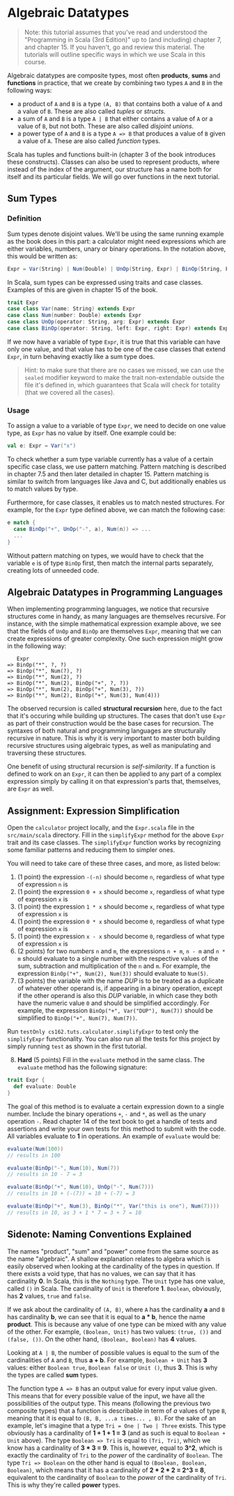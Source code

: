 
# Algebraic Datatypes

> Note: this tutorial assumes that you've read and understood the "Programming in Scala (3rd Edition)" up to (and including) chapter 7, and chapter 15. If you haven't, go and review this material. The tutorials will outline specific ways in which we use Scala in this course.

Algebraic datatypes are composite types, most often **products**, **sums** and **functions** in practice, that we create by combining two types `A` and `B` in the following ways:

- a product of `A` and `B` is a type `(A, B)` that contains both a value of `A` and a value of `B`. These are also called _tuples_ or _structs_.
- a sum of `A` and `B` is a type `A | B` that either contains a value of `A` or a value of `B`, but not both. These are also called _disjoint unions_.
- a power type of `A` and `B` is a type `A => B` that produces a value of `B` given a value of `A`. These are also called _function_ types.

Scala has tuples and functions built-in (chapter 3 of the book introduces these constructs). Classes can also be used to represent products, where instead of the index of the argument, our structure has a name both for itself and its particular fields. We will go over functions in the next tutorial.

## Sum Types

### Definition

Sum types denote disjoint values. We'll be using the same running example as the book does in this part: a calculator might need expressions which are either variables, numbers, unary or binary operations. In the notation above, this would be written as:

```scala
Expr = Var(String) | Num(Double) | UnOp(String, Expr) | BinOp(String, Expr, Expr) 
```

In Scala, sum types can be expressed using traits and case classes. Examples of this are given in chapter 15 of the book.

```scala
trait Expr
case class Var(name: String) extends Expr
case class Num(number: Double) extends Expr
case class UnOp(operator: String, arg: Expr) extends Expr
case class BinOp(operator: String, left: Expr, right: Expr) extends Expr
```
If we now have a variable of type `Expr`, it is true that this variable can have only one value, and that value has to be one of the case classes that extend `Expr`, in turn behaving exactly like a sum type does.
> Hint: to make sure that there are no cases we missed, we can use the `sealed` modifier keyword to make the trait non-extendable outside the file it's defined in, which guarantees that Scala will check for totality (that we covered all the cases).

### Usage
To assign a value to a variable of type `Expr`, we need to decide on one value type, as `Expr` has no value by itself. One example could be:
```scala
val e: Expr = Var("x")
```
To check whether a sum type variable currently has a value of a certain specific case class, we use pattern matching. Pattern matching is described in chapter 7.5 and then later detailed in chapter 15. Pattern matching is similar to switch from languages like Java and C, but additionally enables us to match values by type. 

Furthermore, for case classes, it enables us to match nested structures. For example, for the `Expr` type defined above, we can match the following case:
```scala
e match {
  case BinOp("+", UnOp("-", a), Num(n)) => ...
  ...
}
```
Without pattern matching on types, we would have to check that the variable `e` is of type `BinOp` first, then match the internal parts separately, creating lots of unneeded code.

## Algebraic Datatypes in Programming Languages

When implementing programming languages, we notice that recursive structures come in handy, as many languages are themselves recursive. For instance, with the simple mathematical expression example above, we see that the fields of `UnOp` and `BinOp` are themselves `Expr`, meaning that we can create expressions of greater complexity. One such expression might grow in the following way:

```
   Expr
=> BinOp("*", ?, ?)
=> BinOp("*", Num(?), ?)
=> BinOp("*", Num(2), ?)
=> BinOp("*", Num(2), BinOp("+", ?, ?))
=> BinOp("*", Num(2), BinOp("+", Num(3), ?))
=> BinOp("*", Num(2), BinOp("+", Num(3), Num(4)))
```
The observed recursion is called **structural recursion** here, due to the fact that it's occuring while building up structures. The cases that don't use `Expr` as part of their construction would be the base cases for recursion. The syntaxes of both natural and programming languages are structurally recursive in nature. This is why it is very important to master both building recursive structures using algebraic types, as well as manipulating and traversing these structures.

One benefit of using structural recursion is _self-similarity_. If a function is defined to work on an `Expr`, it can then be applied to any part of a complex expression simply by calling it on that expression's parts that, themselves, are `Expr` as well.

## Assignment: Expression Simplification

Open the `calculator` project locally, and the `Expr.scala` file in the `src/main/scala` directory. Fill in the `simplifyExpr` method for the above `Expr` trait and its case classes. The `simplifyExpr` function works by recognizing some familiar patterns and reducing them to simpler ones. 

You will need to take care of these three cases, and more, as listed below:
1. (1 point) the expression `-(-n)` should become `n`, regardless of what type of expression `n` is
2. (1 point) the expression `0 + x` should become `x`, regardless of what type of expression `x` is
3. (1 point) the expression `1 * x` should become `x`, regardless of what type of expression `x` is
4. (1 point) the expression `0 * x` should become `0`, regardless of what type of expression `x` is
5. (1 point) the expression `x - x` should become `0`, regardless of what type of expression `x` is
6. (2 points) for two _numbers_ `n` and `m`, the expressions `n + m`, `n - m` and `n * m` should evaluate to a single number with the respective values of the sum, subtraction and multiplication of the `n` and `m`. For example, the expression `BinOp("+", Num(2), Num(3))` should evaluate to `Num(5)`.
7. (3 points) the variable with the name *DUP* is to be treated as a duplicate of whatever other operand is, if appearing in a binary operation, except if the other operand is also this *DUP* variable, in which case they both have the numeric value `0` and should be simplified accordingly. For example, the expression `BinOp("+", Var("DUP"), Num(7))` should be simplified to `BinOp("+", Num(7), Num(7))`.

Run `testOnly cs162.tuts.calculator.simplifyExpr` to test only the `simplifyExpr` functionality. You can also run all the tests for this project by simply running `test` as shown in the first tutorial.

8. **Hard** (5 points) Fill in the `evaluate` method in the same class. The `evaluate` method has the following signature:
```scala
trait Expr {
  def evaluate: Double
}
```
The goal of this method is to evaluate a certain expression down to a single number. Include the binary operations `+`, `-` and `*`, as well as the unary operation `-`. Read chapter 14 of the text book to get a handle of tests and assertions and write your own tests for this method to submit with the code. All variables evaluate to **1** in operations. An example of `evaluate` would be:

```scala
evaluate(Num(100))
// results in 100

evaluate(BinOp("-", Num(10), Num(7))
// results in 10 - 7 = 3

evaluate(BinOp("+", Num(10), UnOp("-", Num(7)))
// results in 10 + (-(7)) = 10 + (-7) = 3

evaluate(BinOp("+", Num(3), BinOp("*", Var("this is one"), Num(7))))
// results in 10, as 3 + 1 * 7 = 3 + 7 = 10
```

## Sidenote: Naming Conventions Explained

The names "product", "sum" and "power" come from the same source as the name "algebraic". A shallow explanation relates to algebra which is easily observed when looking at the cardinality of the types in question. If there exists a void type, that has no values, we can say that it has cardinality **0**. In Scala, this is the `Nothing` type. The `Unit` type has one value, called `()` in Scala. The cardinality of `Unit` is therefore **1**. `Boolean`, obviously, has **2** values, `true` and `false`.

If we ask about the cardinality of `(A, B)`, where `A` has the cardinality **a** and `B` has cardinality **b**, we can see that it is equal to **a * b**, hence the name **product**. This is because any value of one type can be mixed with any value of the other. For example, `(Boolean, Unit)` has two values: `(true, ())` and `(false, ())`. On the other hand, `(Boolean, Boolean)` has **4** values.

Looking at `A | B`, the number of possible values is equal to the sum of the cardinalities of `A` and `B`, thus **a + b**. For example, `Boolean + Unit` has **3** values: either `Boolean true`, `Boolean false` or `Unit ()`, thus **3**. This is why the types are called **sum** types.

The function type `A => B` has an output value for every input value given. This means that for every possible value of the input, we have all the possibilities of the output type. This means (following the previous two composite types) that a function is describable in term of $a$ values of type `B`, meaning that it is equal to `(B, B, ...a times... , B)`. 
For the sake of an example, let's imagine that a type `Tri = One | Two | Three` exists. This type obviously has a cardinality of **1 + 1 + 1 = 3** (and as such is equal to `Boolean + Unit` above). The type `Boolean => Tri` is equal to `(Tri, Tri)`, which we know has a cardinality of **3 * 3 = 9**. This is, however, equal to **3^2**, which is exactly the cardinality of `Tri` to the _power_ of the cardinality of `Boolean`. The type `Tri => Boolean` on the other hand is equal to `(Boolean, Boolean, Boolean)`, which means that it has a cardinality of **2 * 2 * 2 = 2^3 = 8**, equivalent to the cardinality of `Boolean` to the _power_ of the cardinality of `Tri`. This is why they're called **power** types.

